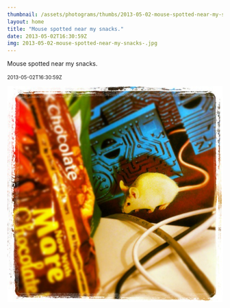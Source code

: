 ```yaml
---
thumbnail: /assets/photograms/thumbs/2013-05-02-mouse-spotted-near-my-snacks-.jpg
layout: home
title: "Mouse spotted near my snacks."
date: 2013-05-02T16:30:59Z
img: 2013-05-02-mouse-spotted-near-my-snacks-.jpg
---
```


Mouse spotted near my snacks.

<small>2013-05-02T16:30:59Z</small>

![Mouse spotted near my snacks.](2013-05-02-mouse-spotted-near-my-snacks-.jpg)
